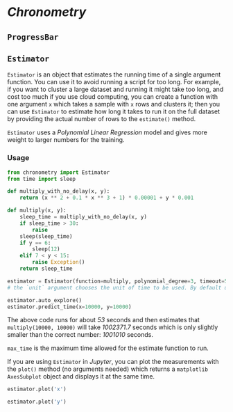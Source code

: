 # *Chronometry*

## `ProgressBar`

## `Estimator`
`Estimator` is an object that estimates the running time of a single argument function.
You can use it to avoid running a script for too long. 
For example, if you want to cluster a large dataset and running it might take too long, 
and cost too much if you use cloud computing, 
you can create a function with one argument `x` which takes a sample with `x` rows 
and clusters it; then you can use `Estimator` to estimate how long it takes to run it 
on the full dataset by providing the actual number of rows to the `estimate()` method.

`Estimator` uses a *Polynomial* *Linear Regression* model 
and gives more weight to larger numbers for the training.

### Usage

```python
from chronometry import Estimator
from time import sleep

def multiply_with_no_delay(x, y):
    return (x ** 2 + 0.1 * x ** 3 + 1) * 0.00001 + y * 0.001

def multiply(x, y):
    sleep_time = multiply_with_no_delay(x, y)
    if sleep_time > 30:
        raise
    sleep(sleep_time)
    if y == 6:
        sleep(12)
    elif 7 < y < 15:
        raise Exception()
    return sleep_time

estimator = Estimator(function=multiply, polynomial_degree=3, timeout=5)
# the `unit` argument chooses the unit of time to be used. By default unit='s'

estimator.auto_explore()
estimator.predict_time(x=10000, y=10000)
```
The above code runs for about *53* seconds and then estimates that 
`multiply(10000, 10000)` will take *1002371.7* seconds which is only slightly
smaller than the correct number: *1001010* seconds.

`max_time` is the maximum time allowed for the estimate function to run.

If you are using `Estimator` in *Jupyter*, 
you can plot the measurements with the `plot()` method (no arguments needed) which 
returns a `matplotlib` `AxesSubplot` object and displays it at the same time.

```python
estimator.plot('x')

estimator.plot('y')
```